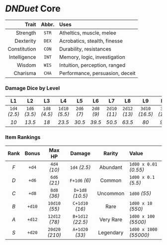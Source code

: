# _DNDuet_ Core

| Trait | Abbr. | Uses |
| ---:|:---:|:--- |
| Strength | `STR` | Atheltics, muscle, melee |
| Dexterity | `DEX` | Acrobatics, stealth, finesse |
| Constitution | `CON` | Durability, resistances |
| Intelligence | `INT` | Memory, logic, investigation |
| Wisdom | `WIS` | Intuition, perception, ranged |
| Charisma | `CHA` | Performance, persuasion, deceit |

### Damage Dice by Level
| L1 | L2 | L3 | L4 | L5 | L6 | L7 | L8 | L9 | L10 | L11 | L12 |
|:---:|:---:|:---:|:---:|:---:|:---:|:---:|:---:|:---:|:---:|:---:|:---:|
| `1d4` *(2.5)* | `1d6` *(3.5)* | `1d8` *(4.5)* | `1d10` *(5.5)* | `2d6` *(7)* | `2d8` *(9)* | `2d10` *(11)* | `2d12` *(13)* | `3d10` *(16.5)* | `3d12` *(19.5)* | `4d10` *(22)* | `4d12` *(26)* |
| *10* | *13.5* | *18* | *23.5* | *30.5* | *39.5* | *50.5* | *63.5* | *80* | *99.5* | *121.5* | *147.5* |

### Item Rankings
| Rank | Bonus | Max HP | Damage | Rarity | Value |
|:---:|:---:|:---:|:---:|:---:|:--- |
| *F* | `+d4` | `4d4` *(10)* | `1d4` *(2.5)* | Abundant | `1d00 x 0.01` *(0.55)* |
| *D* | `+d6` | `6d6` *(21)* | `F+1d6` *(6)* | Common | `1d00 x 0.1` *(5.5)* |
| *C* | `+d8` | `8d8` *(36)* | `D+1d8` *(10.5)* | Uncommon | `1d00` *(55)* |
| *B* | `+d10` | `10d10` *(55)* | `C+1d10` *(16)* | Rare | `1d00 x 10` *(550)* |
| *A* | `+d12` | `12d12` *(78)* | `B+1d12` *(22.5)* | Very Rare | `1d00 x 100` *(5500)* |
| *S* | `+d20` | `20d20` *(210)* | `A+1d20` *(33)* | Legendary | `1d00 x 1000` *(55000)* |
